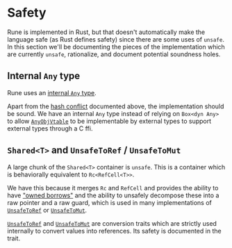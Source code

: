 # Safety

Rune is implemented in Rust, but that doesn't automatically make the language
safe (as Rust defines safety) since there are some uses of `unsafe`. In this
section we'll be documenting the pieces of the implementation which are
currently `unsafe`, rationalize, and document potential soundness holes.

## Internal `Any` type

Rune uses an [internal `Any` type].

Apart from the [hash conflict](#conflicts-in-type-hashes) documented above, the
implementation should be sound. We have an internal `Any` type instead of
relying on `Box<dyn Any>` to allow [`AnyObjVtable`] to be implementable by external
types to support external types through a C ffi.

[internal `Any` type]: https://docs.rs/rune/0/rune/runtime/struct.AnyObj.html
[`AnyObjVtable`]: https://docs.rs/rune/0/rune/runtime/struct.AnyObjVtable.html

## `Shared<T>` and `UnsafeToRef` / `UnsafeToMut`

A large chunk of the `Shared<T>` container is `unsafe`. This is a container
which is behaviorally equivalent to `Rc<RefCell<T>>`.

We have this because it merges `Rc` and `RefCell` and provides the ability to
have ["owned borrows"] and the ability to unsafely decompose these into a raw
pointer and a raw guard, which is used in many implementations of
[`UnsafeToRef`] or [`UnsafeToMut`].

[`UnsafeToRef`] and [`UnsafeToMut`] are conversion traits which are strictly
used internally to convert values into references. Its safety is documented in
the trait.

["owned borrows"]: https://docs.rs/rune/0/rune/runtime/struct.Shared.html#method.into_ref
[`UnsafeToRef`]: https://docs.rs/rune/0/rune/runtime/trait.UnsafeToRef.html
[`UnsafeToMut`]: https://docs.rs/rune/0/rune/runtime/trait.UnsafeToMut.html
